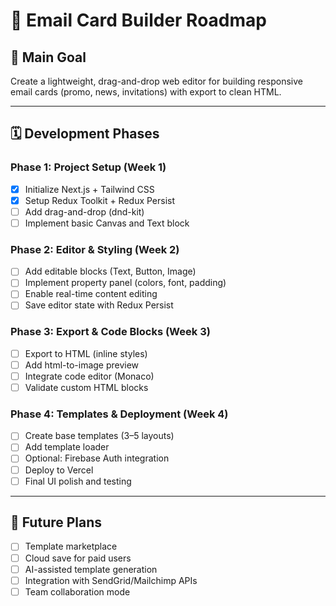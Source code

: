 # 📧 Email Card Builder Roadmap

## 🎯 Main Goal

Create a lightweight, drag-and-drop web editor for building responsive email cards (promo, news, invitations) with export to clean HTML.

---

## 🗓️ Development Phases

### Phase 1: Project Setup (Week 1)

- [x] Initialize Next.js + Tailwind CSS
- [x] Setup Redux Toolkit + Redux Persist
- [ ] Add drag-and-drop (dnd-kit)
- [ ] Implement basic Canvas and Text block

### Phase 2: Editor & Styling (Week 2)

- [ ] Add editable blocks (Text, Button, Image)
- [ ] Implement property panel (colors, font, padding)
- [ ] Enable real-time content editing
- [ ] Save editor state with Redux Persist

### Phase 3: Export & Code Blocks (Week 3)

- [ ] Export to HTML (inline styles)
- [ ] Add html-to-image preview
- [ ] Integrate code editor (Monaco)
- [ ] Validate custom HTML blocks

### Phase 4: Templates & Deployment (Week 4)

- [ ] Create base templates (3–5 layouts)
- [ ] Add template loader
- [ ] Optional: Firebase Auth integration
- [ ] Deploy to Vercel
- [ ] Final UI polish and testing

---

## 🔮 Future Plans

- [ ] Template marketplace
- [ ] Cloud save for paid users
- [ ] AI-assisted template generation
- [ ] Integration with SendGrid/Mailchimp APIs
- [ ] Team collaboration mode
